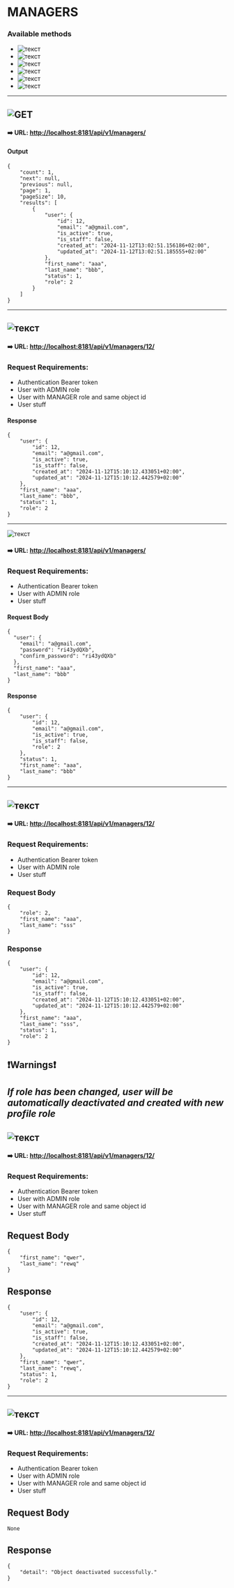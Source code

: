 # MANAGERS


### Available methods


- ![текст](https://img.shields.io/badge/GET-%2390EE90)
- ![текст](https://img.shields.io/badge/GET/{id}-%2390EE90)
- ![текст](https://img.shields.io/badge/POST-%23FFFF00)
- ![текст](https://img.shields.io/badge/PUT-%230000FF)
- ![текст](https://img.shields.io/badge/PATCH-%23DDA0DD)
- ![текст](https://img.shields.io/badge/DELETE-%23FF0000)

---
## ![GET](https://img.shields.io/badge/GET-%2390EE90)

#### ➡️ **URL**: [http://localhost:8181/api/v1/managers/](http://localhost:8181/api/v1/managers/)


#### Output

```
{
    "count": 1,
    "next": null,
    "previous": null,
    "page": 1,
    "pageSize": 10,
    "results": [
        {
            "user": {
                "id": 12,
                "email": "a@gmail.com",
                "is_active": true,
                "is_staff": false,
                "created_at": "2024-11-12T13:02:51.156186+02:00",
                "updated_at": "2024-11-12T13:02:51.185555+02:00"
            },
            "first_name": "aaa",
            "last_name": "bbb",
            "status": 1,
            "role": 2
        }
    ]
}
```
---
## ![текст](https://img.shields.io/badge/GET/{id}-%2390EE90)

#### ➡️ **URL**: [http://localhost:8181/api/v1/managers/12/](http://localhost:8181/api/v1/managers/12/)


### Request Requirements:
 - Authentication Bearer token
 - User with ADMIN role
 - User with MANAGER role and same object id
 - User stuff

#### Response
```
{
    "user": {
        "id": 12,
        "email": "a@gmail.com",
        "is_active": true,
        "is_staff": false,
        "created_at": "2024-11-12T15:10:12.433051+02:00",
        "updated_at": "2024-11-12T15:10:12.442579+02:00"
    },
    "first_name": "aaa",
    "last_name": "bbb",
    "status": 1,
    "role": 2
}
```
---
![текст](https://img.shields.io/badge/POST-%23FFFF00)

#### ➡️ **URL**: [http://localhost:8181/api/v1/managers/](http://localhost:8181/api/v1/managers/)

### Request Requirements:
 - Authentication Bearer token
 - User with ADMIN role
 - User stuff

#### Request Body

```
{
  "user": {
    "email": "a@gmail.com",
    "password": "ri43ydQXb",
    "confirm_password": "ri43ydQXb"
  },
  "first_name": "aaa",
  "last_name": "bbb"
}
```

#### Response
```
{
    "user": {
        "id": 12,
        "email": "a@gmail.com",
        "is_active": true,
        "is_staff": false,
        "role": 2
    },
    "status": 1,
    "first_name": "aaa",
    "last_name": "bbb"
}
```
---
## ![текст](https://img.shields.io/badge/PUT-%230000FF)

#### ➡️ **URL**: [http://localhost:8181/api/v1/managers/12/](http://localhost:8181/api/v1/managers/)
### Request Requirements:
 - Authentication Bearer token
 - User with ADMIN role
 - User stuff

### Request Body
```
{
    "role": 2,
    "first_name": "aaa",
    "last_name": "sss"
}
```

### Response
```
{
    "user": {
        "id": 12,
        "email": "a@gmail.com",
        "is_active": true,
        "is_staff": false,
        "created_at": "2024-11-12T15:10:12.433051+02:00",
        "updated_at": "2024-11-12T15:10:12.442579+02:00"
    },
    "first_name": "aaa",
    "last_name": "sss",
    "status": 1,
    "role": 2
}
```

## ❗Warnings❗
*If role has been changed, user will be automatically deactivated and created with new profile role*
---
## ![текст](https://img.shields.io/badge/PATCH-%23DDA0DD)
#### ➡️ **URL**: [http://localhost:8181/api/v1/managers/12/](http://localhost:8181/api/v1/managers/)
### Request Requirements:
 - Authentication Bearer token
 - User with ADMIN role
 - User with MANAGER role and same object id
 - User stuff

## Request Body
```
{
    "first_name": "qwer",
    "last_name": "rewq"
}
```

## Response
```
{
    "user": {
        "id": 12,
        "email": "a@gmail.com",
        "is_active": true,
        "is_staff": false,
        "created_at": "2024-11-12T15:10:12.433051+02:00",
        "updated_at": "2024-11-12T15:10:12.442579+02:00"
    },
    "first_name": "qwer",
    "last_name": "rewq",
    "status": 1,
    "role": 2
}
```
---
## ![текст](https://img.shields.io/badge/DELETE-%23FF0000)
#### ➡️ **URL**: [http://localhost:8181/api/v1/managers/12/](http://localhost:8181/api/v1/managers/)
### Request Requirements:
 - Authentication Bearer token
 - User with ADMIN role
 - User with MANAGER role and same object id
 - User stuff

## Request Body
```
None
```

## Response
```
{
    "detail": "Object deactivated successfully."
}
```